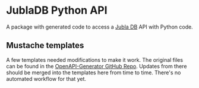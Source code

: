 # JublaDB Python API
A package with generated code to access a [Jubla DB](https://db.jubla.ch) API with Python code.

## Mustache templates
A few templates needed modifications to make it work. The original files can be found in the [OpenAPI-Generator GitHub Repo](https://github.com/OpenAPITools/openapi-generator/tree/master/modules/openapi-generator/src/main/resources/python).
Updates from there should be merged into the templates here from time to time. There's no automated workflow for that yet.